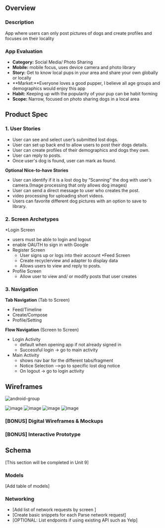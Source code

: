 ## Overview
### Description
App where users can only post pictures of dogs and create profiles and focuses on their locality

### App Evaluation
- **Category:** Social Media/ Photo Sharing
- **Mobile:** mobile focus, uses device camera and photo library
- **Story:** Get to know local pups in your area and share your own globally or locally
- **Market:**Everyone loves a good pupper, I believe all age groups and demographics would enjoy this app
- **Habit:** Keeping up with the popularity of your pup can be habit forming
- **Scope:** Narrow, focused on photo sharing dogs in a local area

## Product Spec
### 1. User Stories 
* User can see and select user’s submitted lost dogs.
* User can set up back end to allow users to post their dogs details.
* User can create profiles of their demographics and dogs they own.
* User can reply to posts.
* Once user's dog is found, user can mark as found.


**Optional Nice-to-have Stories**
* User can identify if it is a lost dog by “Scanning” the dog with user’s camera.(Image processing that only allows dog images)
* User can send a direct message to user who creates the post.
* video processing for uploading short videos.
* Users can favorite different dog pictures with an option to save to library.


### 2. Screen Archetypes

*Login Screen
   * users must be able to login and logout
   * enable OAUTH to sign in with Google
* Register Screen
   * User signs up or logs into their account
*Feed Screen
   * Create recyclerview and adapter to display data
   * Allows users to view and reply to posts.
* Profile Screen
   * Allow user to view and/ or modify posts that user creates 

### 3. Navigation

**Tab Navigation** (Tab to Screen)

* Feed/Timeline
* Create/Compose
* Profile/Setting

**Flow Navigation** (Screen to Screen)

* Login Activity
   * default when opening app if not already signed in
   * Successful login → go to main activity
* Main Activity
   * shows nav bar for the different tabs/fragment
   * Notice Selection -->go to specific lost dog notice 
   * On logout → go to login activity

## Wireframes
![android-group](https://user-images.githubusercontent.com/48068956/161396769-7ae533e8-f759-4e51-84c1-c103d9cceed4.gif)

![image](https://user-images.githubusercontent.com/48068956/161396825-32277c7e-1ba8-49aa-a9e0-6f0036b83d16.png)
![image](https://user-images.githubusercontent.com/48068956/161396834-0f978325-d4a7-4dde-bcd1-66f27ec2e1e1.png)
![image](https://user-images.githubusercontent.com/48068956/161396845-ff959752-cc1f-4352-bfde-c2ebb65a35d4.png)
![image](https://user-images.githubusercontent.com/48068956/161396859-db3a91d7-1cd2-4c5d-b5cb-a9f1224c3673.png)



### [BONUS] Digital Wireframes & Mockups

### [BONUS] Interactive Prototype

## Schema 
[This section will be completed in Unit 9]
### Models
[Add table of models]
### Networking
- [Add list of network requests by screen ]
- [Create basic snippets for each Parse network request]
- [OPTIONAL: List endpoints if using existing API such as Yelp]
